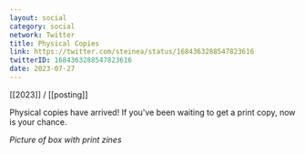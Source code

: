 ```yaml
---
layout: social
category: social
network: Twitter
title: Physical Copies
link: https://twitter.com/steinea/status/1684363288547823616
twitterID: 1684363288547823616
date: 2023-07-27
---
```


[[2023]] / [[posting]]

Physical copies have arrived! If you've been waiting to get a print copy, now is your chance.

*Picture of box with print zines*
